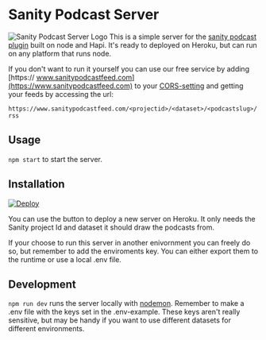 # Sanity Podcast Server

![Sanity Podcast Server Logo](https://github.com/kmelve/sanity-podcast-server/blob/master/sanity-podcast-logo.png?raw=true)
This is a simple server for the [sanity podcast plugin](https://www.npmjs.com/package/sanity-plugin-podcast) built on node and Hapi. It's ready to deployed on Heroku, but can run on any platform that runs node.

If you don't want to run it yourself you can use our free service by adding [https:// www.sanitypodcastfeed.com](https://www.sanitypodcastfeed.com) to your [CORS-setting]() and getting your feeds by accessing the url:

`https://www.sanitypodcastfeed.com/<projectid>/<dataset>/<podcastslug>/rss`

## Usage

`npm start` to start the server.

## Installation

[![Deploy](https://www.herokucdn.com/deploy/button.svg)](https://heroku.com/deploy)

You can use the button to deploy a new server on Heroku. It only needs the Sanity project Id and dataset it should draw the podcasts from.

If your choose to run this server in another enivornment you can freely do so, but remember to add the enviroments key. You can either export them to the runtime or use a local .env file.

## Development

`npm run dev` runs the server locally with [nodemon](https://nodemon.io/). Remember to make a .env file with the keys set in the .env-example. These keys aren't really sensitive, but may be handy if you want to use different datasets for different environments.


